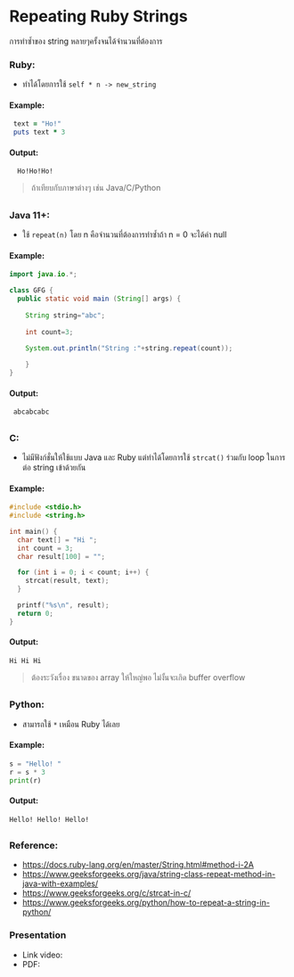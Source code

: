 # Repeating Ruby Strings

การทำซ้ำของ string หลายๆครั้งจนได้จำนวนที่ต้องการ
### Ruby: 
- ทำได้โดยการใช้ `self * n -> new_string `
  
#### Example:
```ruby
 text = "Ho!"
 puts text * 3
```
#### Output:
```text
  Ho!Ho!Ho!
  ```
> ถ้าเทียบกับภาษาต่างๆ เช่น Java/C/Python
##
  
 ### Java 11+: 
 - ใช้ `repeat(n)` โดย n คือจำนวนที่ต้องการทำซ้ำถ้า n = 0 จะได้ค่า null
  
#### Example:  
  ```java
import java.io.*;

class GFG {
    public static void main (String[] args) {
      
      String string="abc";
      
      int count=3;
      
      System.out.println("String :"+string.repeat(count));

      }
}
  ```
 #### Output: 
 ```text
  abcabcabc
  ```
      
  ##
  ### C: 
  - ไม่มีฟังก์ชั่นให้ใช้แบบ Java และ Ruby แต่ทำได้โดยการใช้ `strcat()` ร่วมกับ loop ในการต่อ string เข้าด้วยกัน 
#### Example:
  ```c 
  #include <stdio.h>
  #include <string.h>

  int main() {
    char text[] = "Hi ";
    int count = 3;
    char result[100] = "";

    for (int i = 0; i < count; i++) {
      strcat(result, text);
    }

    printf("%s\n", result);
    return 0;
  }
  ```
  #### Output: 
  ```text
  Hi Hi Hi
  ```
> ต้องระวังเรื่อง ขนาดของ array ให้ใหญ่พอ ไม่งั้นจะเกิด buffer overflow
##
  ### Python:
  - สามารถใช้ `*` เหมือน Ruby ได้เลย
#### Example:
  ```python
  s = "Hello! "
  r = s * 3  
  print(r)
  ```
#### Output: 
  ```text
  Hello! Hello! Hello! 
  ```
##

### Reference:
  - https://docs.ruby-lang.org/en/master/String.html#method-i-2A
  - https://www.geeksforgeeks.org/java/string-class-repeat-method-in-java-with-examples/
  - https://www.geeksforgeeks.org/c/strcat-in-c/
  - https://www.geeksforgeeks.org/python/how-to-repeat-a-string-in-python/

### Presentation
- Link video:
- PDF: 
